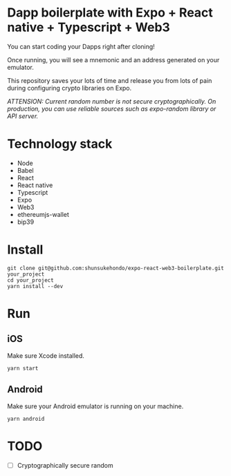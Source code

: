 # Dapp boilerplate with Expo + React native + Typescript + Web3

You can start coding your Dapps right after cloning!

Once running, you will see a mnemonic and an address generated on your emulator.

This repository saves your lots of time and release you from lots of pain during configuring crypto libraries on Expo.

*ATTENSION: Current random number is not secure cryptographically. On production, you can use reliable sources such as expo-random library or API server.*

# Technology stack

* Node
* Babel
* React
* React native
* Typescript
* Expo
* Web3
* ethereumjs-wallet
* bip39

# Install

```
git clone git@github.com:shunsukehondo/expo-react-web3-boilerplate.git your_project
cd your_project
yarn install --dev
```

# Run

## iOS

Make sure Xcode installed.

```
yarn start
```

## Android

Make sure your Android emulator is running on your machine.

```
yarn android
```

# TODO

- [ ] Cryptographically secure random
